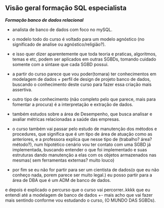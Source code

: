 ## Visão geral formação SQL especialista

***Formação banco de dados relacional*** 

- analista de banco de dados com foco no mySQL.

- o modelo todo do curso é voltado para um modelo agnóstico (no significado de analise ou agnóstico/religião?).

- e isso quer dizer aparentemente que toda teoria e praticas, algoritmos, temas e etc, podem ser aplicados em outras SGBDs, tomando cuidado somente com a sintaxe que cada SGBD possui.

- a partir do curso parece que vou poder(tomara) ter conhecimentos em modelagem de dados + perfil de design de projeto banco de dados, buscando o conhecimento deste curso para fazer essa criação mais assertiva.

- outro tipo de conhecimento (não completo pelo que parece, mais para fomentar a procura) é a interpretação e extração de dados.

- também estudos sobre a área de Desempenho, que busca analisar e avaliar métricas relacionadas a saúde das empresas.

- o curso também vai passar pelo estudo de manutenção dos métodos e procedures, que significa que é um tipo de área de atuação como as anteriores, e a professora explica que nesse tipo de (trabalho? área? método?), num hipotético cenário vou ter contato com uma SGBD já implementada, buscando entender o que foi implementado e suas estruturas dando manutenção a elas com os objetos armazenados nas mesmas( sem ferramentas externas? muito louco)

- por fim se eu não for partir para ser um cientista de dados(o que eu não conheço nada, porem parece ser muito legal.) eu posso partir para a área de DBA  que é um ADM de banco de dados.

  

e depois é explicado o percurso que o curso vai percorrer..kkkk que eu entendi até a modelagem de banco de dados +- mais acho que vai fazer mais sentindo conforme vou estudando o curso, (O MUNDO DAS SGBDs).